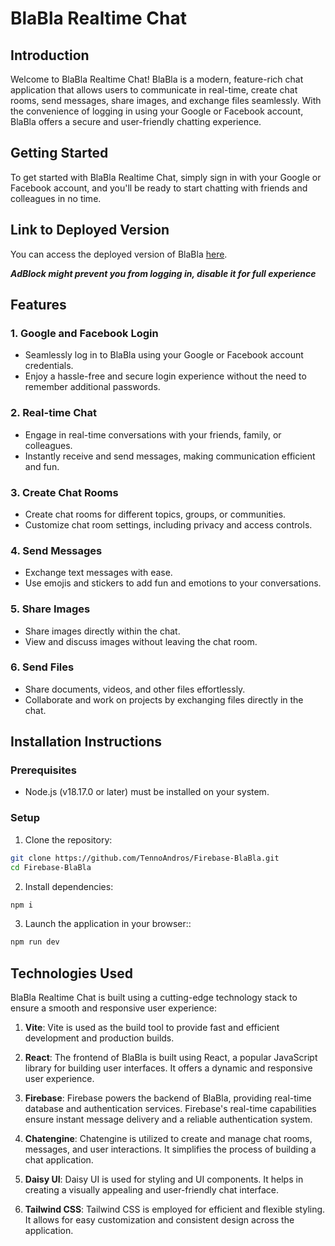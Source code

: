 # BlaBla Realtime Chat

## Introduction

Welcome to BlaBla Realtime Chat! BlaBla is a modern, feature-rich chat application that allows users to communicate in real-time, create chat rooms, send messages, share images, and exchange files seamlessly. With the convenience of logging in using your Google or Facebook account, BlaBla offers a secure and user-friendly chatting experience.

## Getting Started

To get started with BlaBla Realtime Chat, simply sign in with your Google or Facebook account, and you'll be ready to start chatting with friends and colleagues in no time.

## Link to Deployed Version

You can access the deployed version of BlaBla [here](https://realtime-chat-blabla.netlify.app/).

***AdBlock might prevent you from logging in, disable it for full experience***

## Features

### 1. Google and Facebook Login

- Seamlessly log in to BlaBla using your Google or Facebook account credentials.
- Enjoy a hassle-free and secure login experience without the need to remember additional passwords.

### 2. Real-time Chat

- Engage in real-time conversations with your friends, family, or colleagues.
- Instantly receive and send messages, making communication efficient and fun.

### 3. Create Chat Rooms

- Create chat rooms for different topics, groups, or communities.
- Customize chat room settings, including privacy and access controls.

### 4. Send Messages

- Exchange text messages with ease.
- Use emojis and stickers to add fun and emotions to your conversations.

### 5. Share Images

- Share images directly within the chat.
- View and discuss images without leaving the chat room.

### 6. Send Files

- Share documents, videos, and other files effortlessly.
- Collaborate and work on projects by exchanging files directly in the chat.

## Installation Instructions

### Prerequisites

- Node.js (v18.17.0 or later) must be installed on your system.

### Setup

1. Clone the repository:

```bash
git clone https://github.com/TennoAndros/Firebase-BlaBla.git
cd Firebase-BlaBla
```

2. Install dependencies:

```bash
npm i
```

3. Launch the application in your browser::

```bash
npm run dev
```

## Technologies Used

BlaBla Realtime Chat is built using a cutting-edge technology stack to ensure a smooth and responsive user experience:

1. **Vite**: Vite is used as the build tool to provide fast and efficient development and production builds.

2. **React**: The frontend of BlaBla is built using React, a popular JavaScript library for building user interfaces. It offers a dynamic and responsive user experience.

3. **Firebase**: Firebase powers the backend of BlaBla, providing real-time database and authentication services. Firebase's real-time capabilities ensure instant message delivery and a reliable authentication system.

4. **Chatengine**: Chatengine is utilized to create and manage chat rooms, messages, and user interactions. It simplifies the process of building a chat application.

5. **Daisy UI**: Daisy UI is used for styling and UI components. It helps in creating a visually appealing and user-friendly chat interface.

6. **Tailwind CSS**: Tailwind CSS is employed for efficient and flexible styling. It allows for easy customization and consistent design across the application.
